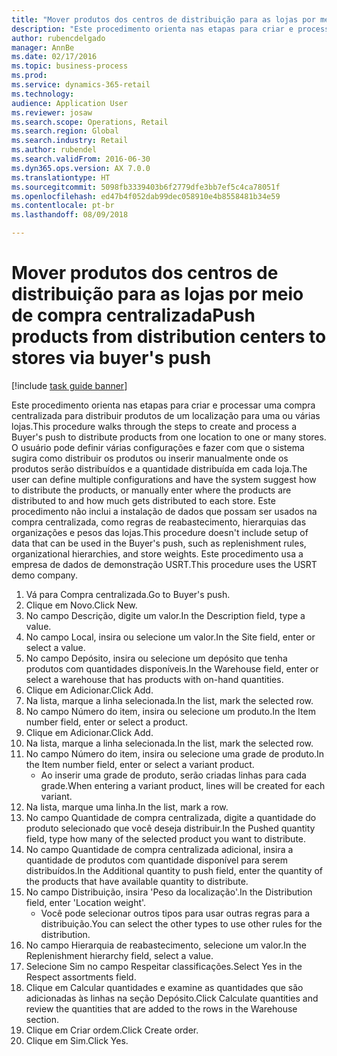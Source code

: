 ```yaml
--- 
title: "Mover produtos dos centros de distribuição para as lojas por meio de compra centralizada"
description: "Este procedimento orienta nas etapas para criar e processar uma compra centralizada para distribuir produtos de um localização para uma ou várias lojas."
author: rubencdelgado
manager: AnnBe
ms.date: 02/17/2016
ms.topic: business-process
ms.prod: 
ms.service: dynamics-365-retail
ms.technology: 
audience: Application User
ms.reviewer: josaw
ms.search.scope: Operations, Retail
ms.search.region: Global
ms.search.industry: Retail
ms.author: rubendel
ms.search.validFrom: 2016-06-30
ms.dyn365.ops.version: AX 7.0.0
ms.translationtype: HT
ms.sourcegitcommit: 5098fb3339403b6f2779dfe3bb7ef5c4ca78051f
ms.openlocfilehash: ed47b4f052dab99dec058910e4b8558481b34e59
ms.contentlocale: pt-br
ms.lasthandoff: 08/09/2018

---
```

# <a name="push-products-from-distribution-centers-to-stores-via-buyers-push"></a><span data-ttu-id="35763-103">Mover produtos dos centros de distribuição para as lojas por meio de compra centralizada</span><span class="sxs-lookup"><span data-stu-id="35763-103">Push products from distribution centers to stores via buyer's push</span></span>

[!include [task guide banner](../includes/task-guide-banner.md)]

<span data-ttu-id="35763-104">Este procedimento orienta nas etapas para criar e processar uma compra centralizada para distribuir produtos de um localização para uma ou várias lojas.</span><span class="sxs-lookup"><span data-stu-id="35763-104">This procedure walks through the steps to create and process a Buyer's push to distribute products from one location to one or many stores.</span></span> <span data-ttu-id="35763-105">O usuário pode definir várias configurações e fazer com que o sistema sugira como distribuir os produtos ou inserir manualmente onde os produtos serão distribuídos e a quantidade distribuída em cada loja.</span><span class="sxs-lookup"><span data-stu-id="35763-105">The user can define multiple configurations and have the system suggest how to distribute the products, or manually enter where the products are distributed to and how much gets distributed to each store.</span></span> <span data-ttu-id="35763-106">Este procedimento não inclui a instalação de dados que possam ser usados na compra centralizada, como regras de reabastecimento, hierarquias das organizações e pesos das lojas.</span><span class="sxs-lookup"><span data-stu-id="35763-106">This procedure doesn't include setup of data that can be used in the Buyer's push, such as replenishment rules, organizational hierarchies, and store weights.</span></span> <span data-ttu-id="35763-107">Este procedimento usa a empresa de dados de demonstração USRT.</span><span class="sxs-lookup"><span data-stu-id="35763-107">This procedure uses the USRT demo company.</span></span>

1. <span data-ttu-id="35763-108">Vá para Compra centralizada.</span><span class="sxs-lookup"><span data-stu-id="35763-108">Go to Buyer's push.</span></span>
2. <span data-ttu-id="35763-109">Clique em Novo.</span><span class="sxs-lookup"><span data-stu-id="35763-109">Click New.</span></span>
3. <span data-ttu-id="35763-110">No campo Descrição, digite um valor.</span><span class="sxs-lookup"><span data-stu-id="35763-110">In the Description field, type a value.</span></span>
4. <span data-ttu-id="35763-111">No campo Local, insira ou selecione um valor.</span><span class="sxs-lookup"><span data-stu-id="35763-111">In the Site field, enter or select a value.</span></span>
5. <span data-ttu-id="35763-112">No campo Depósito, insira ou selecione um depósito que tenha produtos com quantidades disponíveis.</span><span class="sxs-lookup"><span data-stu-id="35763-112">In the Warehouse field, enter or select a warehouse that has products with on-hand quantities.</span></span>
6. <span data-ttu-id="35763-113">Clique em Adicionar.</span><span class="sxs-lookup"><span data-stu-id="35763-113">Click Add.</span></span>
7. <span data-ttu-id="35763-114">Na lista, marque a linha selecionada.</span><span class="sxs-lookup"><span data-stu-id="35763-114">In the list, mark the selected row.</span></span>
8. <span data-ttu-id="35763-115">No campo Número do item, insira ou selecione um produto.</span><span class="sxs-lookup"><span data-stu-id="35763-115">In the Item number field, enter or select a product.</span></span>
9. <span data-ttu-id="35763-116">Clique em Adicionar.</span><span class="sxs-lookup"><span data-stu-id="35763-116">Click Add.</span></span>
10. <span data-ttu-id="35763-117">Na lista, marque a linha selecionada.</span><span class="sxs-lookup"><span data-stu-id="35763-117">In the list, mark the selected row.</span></span>
11. <span data-ttu-id="35763-118">No campo Número do item, insira ou selecione uma grade de produto.</span><span class="sxs-lookup"><span data-stu-id="35763-118">In the Item number field, enter or select a variant product.</span></span>
    * <span data-ttu-id="35763-119">Ao inserir uma grade de produto, serão criadas linhas para cada grade.</span><span class="sxs-lookup"><span data-stu-id="35763-119">When entering a variant product, lines will be created for each variant.</span></span>  
12. <span data-ttu-id="35763-120">Na lista, marque uma linha.</span><span class="sxs-lookup"><span data-stu-id="35763-120">In the list, mark a row.</span></span>
13. <span data-ttu-id="35763-121">No campo Quantidade de compra centralizada, digite a quantidade do produto selecionado que você deseja distribuir.</span><span class="sxs-lookup"><span data-stu-id="35763-121">In the Pushed quantity field, type how many of the selected product you want to distribute.</span></span>
14. <span data-ttu-id="35763-122">No campo Quantidade de compra centralizada adicional, insira a quantidade de produtos com quantidade disponível para serem distribuídos.</span><span class="sxs-lookup"><span data-stu-id="35763-122">In the Additional quantity to push field, enter the quantity of the products that have available quantity to distribute.</span></span>
15. <span data-ttu-id="35763-123">No campo Distribuição, insira 'Peso da localização'.</span><span class="sxs-lookup"><span data-stu-id="35763-123">In the Distribution field, enter 'Location weight'.</span></span>
    * <span data-ttu-id="35763-124">Você pode selecionar outros tipos para usar outras regras para a distribuição.</span><span class="sxs-lookup"><span data-stu-id="35763-124">You can select the other types to use other rules for the distribution.</span></span>  
16. <span data-ttu-id="35763-125">No campo Hierarquia de reabastecimento, selecione um valor.</span><span class="sxs-lookup"><span data-stu-id="35763-125">In the Replenishment hierarchy field, select a value.</span></span>
17. <span data-ttu-id="35763-126">Selecione Sim no campo Respeitar classificações.</span><span class="sxs-lookup"><span data-stu-id="35763-126">Select Yes in the Respect assortments field.</span></span>
18. <span data-ttu-id="35763-127">Clique em Calcular quantidades e examine as quantidades que são adicionadas às linhas na seção Depósito.</span><span class="sxs-lookup"><span data-stu-id="35763-127">Click Calculate quantities and review the quantities that are added to the rows in the Warehouse section.</span></span>
19. <span data-ttu-id="35763-128">Clique em Criar ordem.</span><span class="sxs-lookup"><span data-stu-id="35763-128">Click Create order.</span></span>
20. <span data-ttu-id="35763-129">Clique em Sim.</span><span class="sxs-lookup"><span data-stu-id="35763-129">Click Yes.</span></span>


